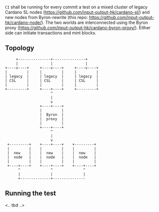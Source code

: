 `CI` shall be running for every commit a test on a mixed cluster of legacy Cardano SL nodes (https://github.com/input-output-hk/cardano-sl/) and new nodes from Byron-rewrite (this repo: https://github.com/input-output-hk/cardano-node/).
The two worlds are interconnected using the Byron proxy (https://github.com/input-output-hk/cardano-byron-proxy/).
Either side can initiate transactions and mint blocks.

## Topology

```
     +---------------+---------------+
     |               |               |
+----v----+     +----v----+     +----v----+
|         |     |         |     |         |
| legacy  |     | legacy  |     | legacy  |
| CSL     |     | CSL     |     | CSL     |
|         |     |         |     |         |
+---------+     +----+----+     +---------+
                     ^
                     |
                     v
                +----+----+
                |         |
                |  Byron  |
                |  proxy  |
                |         |
                +----+----+
                     ^
                     |
                     v
 +---------+    +----+----+    +---------+
 |         |    |         |    |         |
 |  new    |    |  new    |    |  new    |
 |  node   |    |  node   |    |  node   |
 |         |    |         |    |         |
 +----+----+    +----+----+    +----+----+
      ^              ^              ^
      |              |              |
      +--------------+---------------

```

## Running the test

<.. tbd ..>
